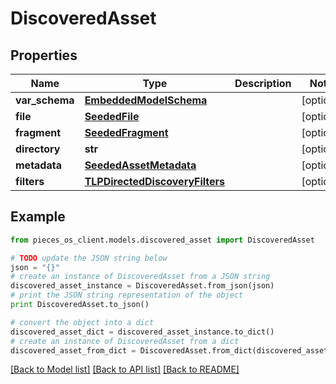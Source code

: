 # DiscoveredAsset



## Properties
Name | Type | Description | Notes
------------ | ------------- | ------------- | -------------
**var_schema** | [**EmbeddedModelSchema**](EmbeddedModelSchema.md) |  | [optional] 
**file** | [**SeededFile**](SeededFile.md) |  | [optional] 
**fragment** | [**SeededFragment**](SeededFragment.md) |  | [optional] 
**directory** | **str** |  | [optional] 
**metadata** | [**SeededAssetMetadata**](SeededAssetMetadata.md) |  | [optional] 
**filters** | [**TLPDirectedDiscoveryFilters**](TLPDirectedDiscoveryFilters.md) |  | [optional] 

## Example

```python
from pieces_os_client.models.discovered_asset import DiscoveredAsset

# TODO update the JSON string below
json = "{}"
# create an instance of DiscoveredAsset from a JSON string
discovered_asset_instance = DiscoveredAsset.from_json(json)
# print the JSON string representation of the object
print DiscoveredAsset.to_json()

# convert the object into a dict
discovered_asset_dict = discovered_asset_instance.to_dict()
# create an instance of DiscoveredAsset from a dict
discovered_asset_from_dict = DiscoveredAsset.from_dict(discovered_asset_dict)
```
[[Back to Model list]](../README.md#documentation-for-models) [[Back to API list]](../README.md#documentation-for-api-endpoints) [[Back to README]](../README.md)


